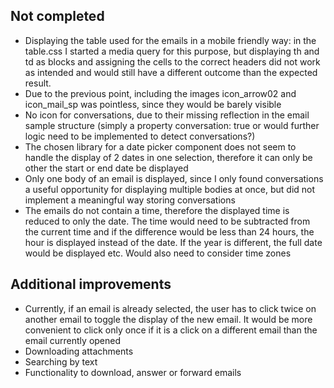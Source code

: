 ## Not completed

- Displaying the table used for the emails in a mobile friendly way: in the table.css I started a media query for this purpose, but displaying th and td as blocks and assigning the cells to the correct headers did not work as intended and would still have a different outcome than the expected result.
- Due to the previous point, including the images icon_arrow02 and icon_mail_sp was pointless, since they would be barely visible
- No icon for conversations, due to their missing reflection in the email sample structure (simply a property conversation: true or would further logic need to be implemented to detect conversations?)
- The chosen library for a date picker component does not seem to handle the display of 2 dates in one selection, therefore it can only be other the start or end date be displayed
- Only one body of an email is displayed, since I only found conversations a useful opportunity for displaying multiple bodies at once, but did not implement a meaningful way storing conversations
- The emails do not contain a time, therefore the displayed time is reduced to only the date. The time would need to be subtracted from the current time and if the difference would be less than 24 hours, the hour is displayed instead of the date. If the year is different, the full date would be displayed etc. Would also need to consider time zones

## Additional improvements

- Currently, if an email is already selected, the user has to click twice on another email to toggle the display of the new email. It would be more convenient to click only once if it is a click on a different email than the email currently opened
- Downloading attachments
- Searching by text
- Functionality to download, answer or forward emails
